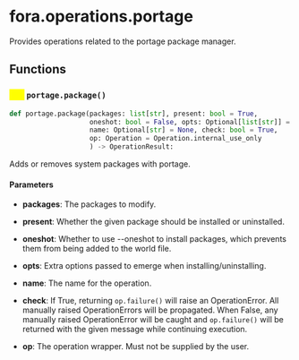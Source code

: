 # fora.operations.portage

Provides operations related to the portage package manager.

## Functions

### <mark style="color:yellow;">def</mark> `portage.package()`

```python
def portage.package(packages: list[str], present: bool = True, 
                    oneshot: bool = False, opts: Optional[list[str]] = None, 
                    name: Optional[str] = None, check: bool = True, 
                    op: Operation = Operation.internal_use_only
                    ) -> OperationResult:
```

Adds or removes system packages with portage.

#### Parameters

 -  **packages**: The packages to modify.

 -  **present**: Whether the given package should be installed or uninstalled.

 -  **oneshot**: Whether to use --oneshot to install packages, which prevents them from being added to the world file.

 -  **opts**: Extra options passed to emerge when installing/uninstalling.

 -  **name**: The name for the operation.

 -  **check**: If True, returning `op.failure()` will raise an OperationError. All manually raised
    OperationErrors will be propagated. When False, any manually raised OperationError will
    be caught and `op.failure()` will be returned with the given message while continuing execution.

 -  **op**: The operation wrapper. Must not be supplied by the user.
